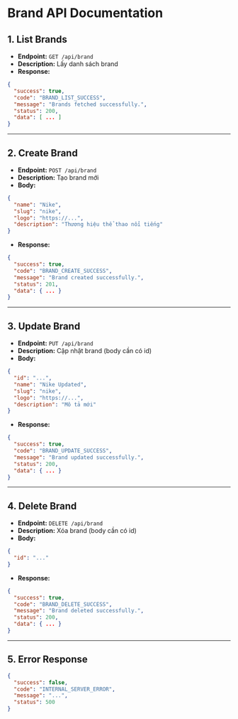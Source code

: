 # Brand API Documentation

## 1. List Brands
- **Endpoint:** `GET /api/brand`
- **Description:** Lấy danh sách brand
- **Response:**
```json
{
  "success": true,
  "code": "BRAND_LIST_SUCCESS",
  "message": "Brands fetched successfully.",
  "status": 200,
  "data": [ ... ]
}
```

---

## 2. Create Brand
- **Endpoint:** `POST /api/brand`
- **Description:** Tạo brand mới
- **Body:**
```json
{
  "name": "Nike",
  "slug": "nike",
  "logo": "https://...",
  "description": "Thương hiệu thể thao nổi tiếng"
}
```
- **Response:**
```json
{
  "success": true,
  "code": "BRAND_CREATE_SUCCESS",
  "message": "Brand created successfully.",
  "status": 201,
  "data": { ... }
}
```

---

## 3. Update Brand
- **Endpoint:** `PUT /api/brand`
- **Description:** Cập nhật brand (body cần có id)
- **Body:**
```json
{
  "id": "...",
  "name": "Nike Updated",
  "slug": "nike",
  "logo": "https://...",
  "description": "Mô tả mới"
}
```
- **Response:**
```json
{
  "success": true,
  "code": "BRAND_UPDATE_SUCCESS",
  "message": "Brand updated successfully.",
  "status": 200,
  "data": { ... }
}
```

---

## 4. Delete Brand
- **Endpoint:** `DELETE /api/brand`
- **Description:** Xóa brand (body cần có id)
- **Body:**
```json
{
  "id": "..."
}
```
- **Response:**
```json
{
  "success": true,
  "code": "BRAND_DELETE_SUCCESS",
  "message": "Brand deleted successfully.",
  "status": 200,
  "data": { ... }
}
```

---

## 5. Error Response
```json
{
  "success": false,
  "code": "INTERNAL_SERVER_ERROR",
  "message": "...",
  "status": 500
}
```
